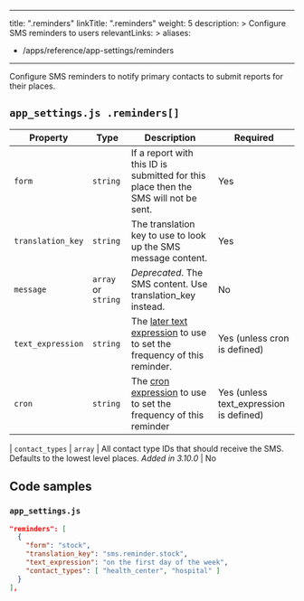 ---
title: ".reminders"
linkTitle: ".reminders"
weight: 5
description: >
  Configure SMS reminders to users
relevantLinks: >
aliases:
   - /apps/reference/app-settings/reminders
----

Configure SMS reminders to notify primary contacts to submit reports for their places.

## `app_settings.js .reminders[]`

| Property | Type | Description | Required |
|---|---|---|---|
`form` | `string` | If a report with this ID is submitted for this place then the SMS will not be sent. | Yes
`translation_key` | `string` | The translation key to use to look up the SMS message content. | Yes
`message` | `array` or `string` | _Deprecated_. The SMS content. Use translation_key instead. | No
`text_expression` | `string` | The [later text expression](http://bunkat.github.io/later/parsers.html#text) to use to set the frequency of this reminder. | Yes (unless cron is defined)
`cron` | `string` | The [cron expression](https://en.wikipedia.org/wiki/Cron) to use to set the frequency of this reminder | Yes (unless text_expression is defined)
| 
`contact_types` | `array` | All contact type IDs that should receive the SMS. Defaults to the lowest level places. _Added in 3.10.0_ | No

## Code samples

### `app_settings.js`

```json
"reminders": [
  {
    "form": "stock",
    "translation_key": "sms.reminder.stock",
    "text_expression": "on the first day of the week",
    "contact_types": [ "health_center", "hospital" ]
  }
],
```
